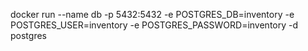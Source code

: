 docker run --name db -p 5432:5432 -e POSTGRES_DB=inventory -e POSTGRES_USER=inventory -e POSTGRES_PASSWORD=inventory -d postgres
